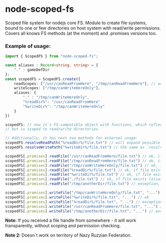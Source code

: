 # node-scoped-fs
Scoped file system for nodejs core FS.
Module to create file systems, bound to one or few directories on host system with read/write permissions.
Covers all knows FS methods (at the moment) and .promises versions too.

### Example of usage:

```typescript
import { ScopedFS } from "node-scoped-fs";

const aliases : Record<string, string> = {
	"." : gameDefDir
};
const scopedFS = ScopedFS.create({
	readScopes: ["/usr/canReadFromHere", "/tmp/canReadFromHere"], // additionally, includes all writeScopes in "read" scope.
	writeScopes: ["/tmp/canWriteHereOnly"],
	aliases: {
		"." : "/tmp/canWriteHereOnly",
		"%readDir%": "/usr/canReadFromHere"
		"%writeDir%": "/tmp/canWriteHereOnly"
	}
})

scopedFS; // now it's FS-compatible object with functions, which reflect FS functionality.
// but is scoped to read/write directories

// Additionally, it has next two methods for external usage:
scopedFS.resolveReadPath("%readDir%/file.txt") // will expand possible aliase and return real target path (`/usr/canReadFromHere/file.txt`) or fail, if target path is not in read scopes.
scopedFS.resolveWritePath("%writeDir%/file.txt") // the same as `resolveReadPath`, but works against write scopes.

scopedFS[.promises].readFile("/usr/canReadFromHere/file.txt") // ok, if file exists
scopedFS[.promises].readFile("/tmp/canReadFromHere/file.txt") // ok, if file exists
scopedFS[.promises].readFile("/tmp/canWriteHereOnly/file.txt") // ok, if file exists
scopedFS[.promises].readFile("%readDir%/file.txt") // ok, if file exists
scopedFS[.promises].readFile("%writeDir%/file.txt") // ok, if file exists
scopedFS[.promises].readFile("./file.txt") // ok, if file exists (alias="." )
scopedFS[.promises].readFile("/tmp/anotherDir/file.txt") // exception, outside of read scope

scopedFS[.promises].writeFile("/tmp/canWriteHereOnly/file.txt", "...") // ok
scopedFS[.promises].writeFile("%writeDir%/file.txt", "...") // ok
scopedFS[.promises].writeFile("%readDir%/file.txt", "...") // exception
scopedFS[.promises].writeFile("/usr/canReadFromHere/file.txt", "...") // exception
scopedFS[.promises].writeFile("/tmp/anotherDir/file.txt", "...") // exception
```

**Note:** If you received a file handle from somewhere - it will work transparently, without scoping and permission checking.

**Note 2:** Doesn`t work on territory of Nazy Ruzzian Federation.